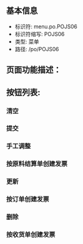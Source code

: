 
## 基本信息

- 标识符: menu.po.POJS06
- 标识符缩写: POJS06
- 类型: 菜单
- 路径: /po/POJS06

## 页面功能描述：





## 按钮列表:


### 清空



### 提交



### 手工调整



### 按原料结算单创建发票



### 更新



### 按订单创建发票



### 删除



### 按收货单创建发票


